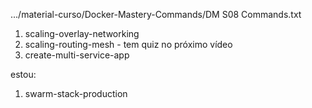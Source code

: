 .../material-curso/Docker-Mastery-Commands/DM S08 Commands.txt


1. scaling-overlay-networking
1. scaling-routing-mesh - tem quiz no próximo vídeo
1. create-multi-service-app


estou:
1. swarm-stack-production
